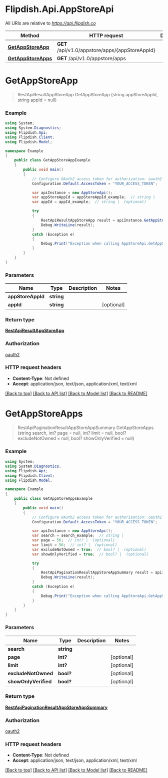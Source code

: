 # Flipdish.Api.AppStoreApi

All URIs are relative to *https://api.flipdish.co*

Method | HTTP request | Description
------------- | ------------- | -------------
[**GetAppStoreApp**](AppStoreApi.md#getappstoreapp) | **GET** /api/v1.0/appstore/apps/{appStoreAppId} | 
[**GetAppStoreApps**](AppStoreApi.md#getappstoreapps) | **GET** /api/v1.0/appstore/apps | 


<a name="getappstoreapp"></a>
# **GetAppStoreApp**
> RestApiResultAppStoreApp GetAppStoreApp (string appStoreAppId, string appId = null)



### Example
```csharp
using System;
using System.Diagnostics;
using Flipdish.Api;
using Flipdish.Client;
using Flipdish.Model;

namespace Example
{
    public class GetAppStoreAppExample
    {
        public void main()
        {
            // Configure OAuth2 access token for authorization: oauth2
            Configuration.Default.AccessToken = "YOUR_ACCESS_TOKEN";

            var apiInstance = new AppStoreApi();
            var appStoreAppId = appStoreAppId_example;  // string | 
            var appId = appId_example;  // string |  (optional) 

            try
            {
                RestApiResultAppStoreApp result = apiInstance.GetAppStoreApp(appStoreAppId, appId);
                Debug.WriteLine(result);
            }
            catch (Exception e)
            {
                Debug.Print("Exception when calling AppStoreApi.GetAppStoreApp: " + e.Message );
            }
        }
    }
}
```

### Parameters

Name | Type | Description  | Notes
------------- | ------------- | ------------- | -------------
 **appStoreAppId** | **string**|  | 
 **appId** | **string**|  | [optional] 

### Return type

[**RestApiResultAppStoreApp**](RestApiResultAppStoreApp.md)

### Authorization

[oauth2](../README.md#oauth2)

### HTTP request headers

 - **Content-Type**: Not defined
 - **Accept**: application/json, text/json, application/xml, text/xml

[[Back to top]](#) [[Back to API list]](../README.md#documentation-for-api-endpoints) [[Back to Model list]](../README.md#documentation-for-models) [[Back to README]](../README.md)

<a name="getappstoreapps"></a>
# **GetAppStoreApps**
> RestApiPaginationResultAppStoreAppSummary GetAppStoreApps (string search, int? page = null, int? limit = null, bool? excludeNotOwned = null, bool? showOnlyVerified = null)



### Example
```csharp
using System;
using System.Diagnostics;
using Flipdish.Api;
using Flipdish.Client;
using Flipdish.Model;

namespace Example
{
    public class GetAppStoreAppsExample
    {
        public void main()
        {
            // Configure OAuth2 access token for authorization: oauth2
            Configuration.Default.AccessToken = "YOUR_ACCESS_TOKEN";

            var apiInstance = new AppStoreApi();
            var search = search_example;  // string | 
            var page = 56;  // int? |  (optional) 
            var limit = 56;  // int? |  (optional) 
            var excludeNotOwned = true;  // bool? |  (optional) 
            var showOnlyVerified = true;  // bool? |  (optional) 

            try
            {
                RestApiPaginationResultAppStoreAppSummary result = apiInstance.GetAppStoreApps(search, page, limit, excludeNotOwned, showOnlyVerified);
                Debug.WriteLine(result);
            }
            catch (Exception e)
            {
                Debug.Print("Exception when calling AppStoreApi.GetAppStoreApps: " + e.Message );
            }
        }
    }
}
```

### Parameters

Name | Type | Description  | Notes
------------- | ------------- | ------------- | -------------
 **search** | **string**|  | 
 **page** | **int?**|  | [optional] 
 **limit** | **int?**|  | [optional] 
 **excludeNotOwned** | **bool?**|  | [optional] 
 **showOnlyVerified** | **bool?**|  | [optional] 

### Return type

[**RestApiPaginationResultAppStoreAppSummary**](RestApiPaginationResultAppStoreAppSummary.md)

### Authorization

[oauth2](../README.md#oauth2)

### HTTP request headers

 - **Content-Type**: Not defined
 - **Accept**: application/json, text/json, application/xml, text/xml

[[Back to top]](#) [[Back to API list]](../README.md#documentation-for-api-endpoints) [[Back to Model list]](../README.md#documentation-for-models) [[Back to README]](../README.md)

